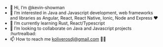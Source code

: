 - 👋 Hi, I’m @kevin-showman
- 👀 I’m interested in Java and Javascript development, web frameworks and libraries as Angular, React, React Native, Ionic, Node and Express :heart:
- 🌱 I’m currently learning Rust, React/Typescript
- 💞️ I’m looking to collaborate on Java and Javascript projects :hurtrealbad:
- 📫 How to reach me koliverosdj@gmail.com :guardsman:

<!---
kevin-showman/kevin-showman is a ✨ special ✨ repository because its `README.md` (this file) appears on your GitHub profile.
You can click the Preview link to take a look at your changes.
--->
